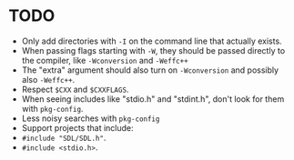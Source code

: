 # TODO

* Only add directories with `-I` on the command line that actually exists.
* When passing flags starting with `-W`, they should be passed directly to the compiler, like `-Wconversion` and `-Weffc++`
* The "extra" argument should also turn on `-Wconversion` and possibly also `-Weffc++`.
* Respect `$CXX` and `$CXXFLAGS`.
* When seeing includes like "stdio.h" and "stdint.h", don't look for them with `pkg-config`.
* Less noisy searches with `pkg-config`
* Support projects that include:
 * `#include "SDL/SDL.h"`.
 * `#include <stdio.h>`.
